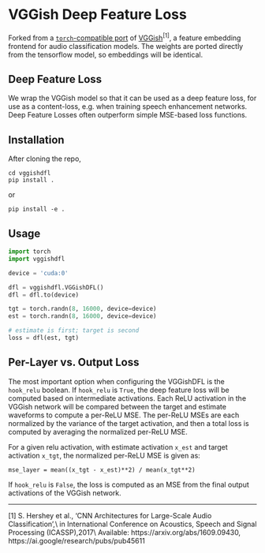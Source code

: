 # VGGish Deep Feature Loss
Forked from a [`torch`-compatible port](https://github.com/harritaylor/torchvggish) of [VGGish](https://github.com/tensorflow/models/tree/master/research/audioset)<sup>[1]</sup>, 
a feature embedding frontend for audio classification models. The weights are ported directly from the tensorflow model, so embeddings will be identical.

## Deep Feature Loss
We wrap the VGGish model so that it can be used as a deep feature loss, for use as a content-loss, e.g. when training speech enhancement networks. Deep Feature Losses often outperform simple MSE-based loss functions.

## Installation
After cloning the repo,
```
cd vggishdfl
pip install .
```
or
```
pip install -e .
```

## Usage

```python
import torch
import vggishdfl

device = 'cuda:0'

dfl = vggishdfl.VGGishDFL()
dfl = dfl.to(device)

tgt = torch.randn(8, 16000, device=device)
est = torch.randn(8, 16000, device=device)

# estimate is first; target is second
loss = dfl(est, tgt)
```

## Per-Layer vs. Output Loss
The most important option when configuring the VGGishDFL is the `hook_relu` boolean.
If `hook_relu` is `True`, the deep feature loss will be computed based on intermediate activations. Each ReLU activation in the VGGish network will be compared between the target and estimate waveforms to compute a per-ReLU MSE. The per-ReLU MSEs are each normalized by the variance of the target activation, and then a total loss is computed by averaging the normalized per-ReLU MSE. 

For a given relu activation, with estimate activation `x_est` and target activation `x_tgt`, the normalized per-ReLU MSE is given as:
```
mse_layer = mean((x_tgt - x_est)**2) / mean(x_tgt**2)
```

If `hook_relu` is `False`, the loss is computed as an MSE from the final output activations of the VGGish network.

<hr>
[1]  S. Hershey et al., ‘CNN Architectures for Large-Scale Audio Classification’,\
    in International Conference on Acoustics, Speech and Signal Processing (ICASSP),2017\
    Available: https://arxiv.org/abs/1609.09430, https://ai.google/research/pubs/pub45611
    

